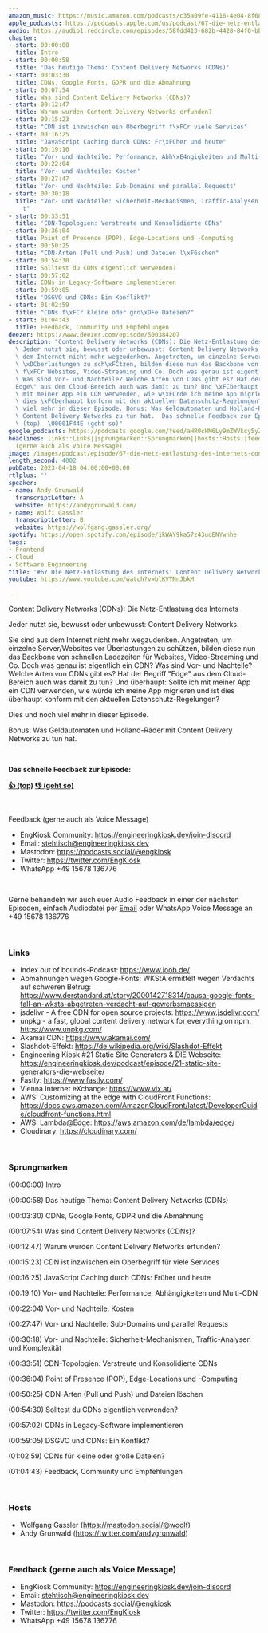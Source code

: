 ```yaml
---
amazon_music: https://music.amazon.com/podcasts/c35a09fe-4116-4e04-8f68-77d61b112e46/episodes/c3fc73f3-18f1-4785-9fb1-bca382c52eec/engineering-kiosk-67-die-netz-entlastung-des-internets-content-delivery-networks-cdns
apple_podcasts: https://podcasts.apple.com/us/podcast/67-die-netz-entlastung-des-internets-content-delivery/id1603082924?i=1000609421313&uo=4
audio: https://audio1.redcircle.com/episodes/58fdd413-682b-4428-84f0-bb691e5daacb/stream.mp3
chapter:
- start: 00:00:00
  title: Intro
- start: 00:00:58
  title: 'Das heutige Thema: Content Delivery Networks (CDNs)'
- start: 00:03:30
  title: CDNs, Google Fonts, GDPR und die Abmahnung
- start: 00:07:54
  title: Was sind Content Delivery Networks (CDNs)?
- start: 00:12:47
  title: Warum wurden Content Delivery Networks erfunden?
- start: 00:15:23
  title: "CDN ist inzwischen ein Oberbegriff f\xFCr viele Services"
- start: 00:16:25
  title: "JavaScript Caching durch CDNs: Fr\xFCher und heute"
- start: 00:19:10
  title: "Vor- und Nachteile: Performance, Abh\xE4ngigkeiten und Multi-CDN"
- start: 00:22:04
  title: 'Vor- und Nachteile: Kosten'
- start: 00:27:47
  title: 'Vor- und Nachteile: Sub-Domains und parallel Requests'
- start: 00:30:18
  title: "Vor- und Nachteile: Sicherheit-Mechanismen, Traffic-Analysen und Komplexit\xE4\
    t"
- start: 00:33:51
  title: 'CDN-Topologien: Verstreute und Konsolidierte CDNs'
- start: 00:36:04
  title: Point of Presence (POP), Edge-Locations und -Computing
- start: 00:50:25
  title: "CDN-Arten (Pull und Push) und Dateien l\xF6schen"
- start: 00:54:30
  title: Solltest du CDNs eigentlich verwenden?
- start: 00:57:02
  title: CDNs in Legacy-Software implementieren
- start: 00:59:05
  title: 'DSGVO und CDNs: Ein Konflikt?'
- start: 01:02:59
  title: "CDNs f\xFCr kleine oder gro\xDFe Dateien?"
- start: 01:04:43
  title: Feedback, Community und Empfehlungen
deezer: https://www.deezer.com/episode/500384207
description: "Content Delivery Networks (CDNs): Die Netz-Entlastung des Internets\
  \ Jeder nutzt sie, bewusst oder unbewusst: Content Delivery Networks. Sie sind aus\
  \ dem Internet nicht mehr wegzudenken. Angetreten, um einzelne Server/Websites vor\
  \ \xDCberlastungen zu sch\xFCtzen, bilden diese nun das Backbone von schnellen Ladezeiten\
  \ f\xFCr Websites, Video-Streaming und Co. Doch was genau ist eigentlich ein CDN?\
  \ Was sind Vor- und Nachteile? Welche Arten von CDNs gibt es? Hat der Begriff \"\
  Edge\" aus dem Cloud-Bereich auch was damit zu tun? Und \xFCberhaupt: Sollte ich\
  \ mit meiner App ein CDN verwenden, wie w\xFCrde ich meine App migrieren und ist\
  \ dies \xFCberhaupt konform mit den aktuellen Datenschutz-Regelungen? Dies und noch\
  \ viel mehr in dieser Episode. Bonus: Was Geldautomaten und Holland-R\xE4der mit\
  \ Content Delivery Networks zu tun hat.  Das schnelle Feedback zur Episode: \U0001F44D\
  \ (top)  \U0001F44E (geht so)"
google_podcasts: https://podcasts.google.com/feed/aHR0cHM6Ly9mZWVkcy5yZWRjaXJjbGUuY29tLzBlY2ZkZmQ3LWZkYTEtNGMzZC05NTE1LTQ3NjcyN2Y5ZGY1ZQ/episode/NTA0N2NlYjQtMGZhOS00YmJmLWIyMGQtOWIzNzY3MTgwYzdh?sa=X&ved=2ahUKEwiDoJC0x7L-AhX01ckDHQcABYEQkfYCegQIARAF
headlines: links::Links||sprungmarken::Sprungmarken||hosts::Hosts||feedback-gerne-auch-als-voice-message::Feedback
  (gerne auch als Voice Message)
image: /images/podcast/episode/67-die-netz-entlastung-des-internets-content-delivery-networks-cdns.jpg
length_second: 4002
pubDate: 2023-04-18 04:00:00+00:00
rtlplus: ''
speaker:
- name: Andy Grunwald
  transcriptLetter: A
  website: https://andygrunwald.com/
- name: Wolfi Gassler
  transcriptLetter: B
  website: https://wolfgang.gassler.org/
spotify: https://open.spotify.com/episode/1kWAY9ka57z43uqENYwnhe
tags:
- Frontend
- Cloud
- Software Engineering
title: '#67 Die Netz-Entlastung des Internets: Content Delivery Networks (CDNs)'
youtube: https://www.youtube.com/watch?v=blKVTNnJbkM

---
```

<p>Content Delivery Networks (CDNs): Die Netz-Entlastung des Internets</p><p>Jeder nutzt sie, bewusst oder unbewusst: Content Delivery Networks.</p><p>Sie sind aus dem Internet nicht mehr wegzudenken. Angetreten, um einzelne Server/Websites vor Überlastungen zu schützen, bilden diese nun das Backbone von schnellen Ladezeiten für Websites, Video-Streaming und Co. Doch was genau ist eigentlich ein CDN? Was sind Vor- und Nachteile? Welche Arten von CDNs gibt es? Hat der Begriff &#34;Edge&#34; aus dem Cloud-Bereich auch was damit zu tun? Und überhaupt: Sollte ich mit meiner App ein CDN verwenden, wie würde ich meine App migrieren und ist dies überhaupt konform mit den aktuellen Datenschutz-Regelungen?</p><p>Dies und noch viel mehr in dieser Episode.</p><p>Bonus: Was Geldautomaten und Holland-Räder mit Content Delivery Networks zu tun hat.</p><p><br></p><p><strong>Das schnelle Feedback zur Episode:</strong></p><p><a href="https://api.openpodcast.dev/feedback/67/upvote" rel="nofollow"><strong>👍 (top)</strong></a><strong>  </strong><a href="https://api.openpodcast.dev/feedback/67/downvote" rel="nofollow"><strong>👎 (geht so)</strong></a></p><p><br></p><p>Feedback (gerne auch als Voice Message)</p><ul><li>EngKiosk Community: <a href="https://engineeringkiosk.dev/join-discord">https://engineeringkiosk.dev/join-discord</a> </li><li>Email: <a href="mailto:stehtisch@engineeringkiosk.dev" rel="nofollow">stehtisch@engineeringkiosk.dev</a></li><li>Mastodon: <a href="https://podcasts.social/@engkiosk" rel="nofollow">https://podcasts.social/@engkiosk</a></li><li>Twitter: <a href="https://twitter.com/EngKiosk" rel="nofollow">https://twitter.com/EngKiosk</a></li><li>WhatsApp +49 15678 136776</li></ul><p><br></p><p>Gerne behandeln wir auch euer Audio Feedback in einer der nächsten Episoden, einfach Audiodatei per <a href="https://engineeringkiosk.dev/kontakt/">Email</a> oder WhatsApp Voice Message an +49 15678 136776</p><p><br></p><h3 id="links">Links</h3><ul><li>Index out of bounds-Podcast: <a href="https://www.ioob.de/" rel="nofollow">https://www.ioob.de/</a></li><li>Abmahnungen wegen Google-Fonts: WKStA ermittelt wegen Verdachts auf schweren Betrug: <a href="https://www.derstandard.at/story/2000142718314/causa-google-fonts-fall-an-wksta-abgetreten-verdacht-auf-gewerbsmaessigen" rel="nofollow">https://www.derstandard.at/story/2000142718314/causa-google-fonts-fall-an-wksta-abgetreten-verdacht-auf-gewerbsmaessigen</a></li><li>jsdelivr - A free CDN for open source projects: <a href="https://www.jsdelivr.com/" rel="nofollow">https://www.jsdelivr.com/</a></li><li>unpkg - a fast, global content delivery network for everything on npm: <a href="https://www.unpkg.com/" rel="nofollow">https://www.unpkg.com/</a></li><li>Akamai CDN: <a href="https://www.akamai.com/" rel="nofollow">https://www.akamai.com/</a></li><li>Slashdot-Effekt: <a href="https://de.wikipedia.org/wiki/Slashdot-Effekt" rel="nofollow">https://de.wikipedia.org/wiki/Slashdot-Effekt</a></li><li>Engineering Kiosk #21 Static Site Generators &amp; DIE Webseite: <a href="https://engineeringkiosk.dev/podcast/episode/21-static-site-generators-die-webseite/">https://engineeringkiosk.dev/podcast/episode/21-static-site-generators-die-webseite/</a></li><li>Fastly: <a href="https://www.fastly.com/" rel="nofollow">https://www.fastly.com/</a></li><li>Vienna Internet eXchange: <a href="https://www.vix.at/" rel="nofollow">https://www.vix.at/</a></li><li>AWS: Customizing at the edge with CloudFront Functions: <a href="https://docs.aws.amazon.com/AmazonCloudFront/latest/DeveloperGuide/cloudfront-functions.html" rel="nofollow">https://docs.aws.amazon.com/AmazonCloudFront/latest/DeveloperGuide/cloudfront-functions.html</a></li><li>AWS: Lambda@Edge: <a href="https://aws.amazon.com/de/lambda/edge/" rel="nofollow">https://aws.amazon.com/de/lambda/edge/</a></li><li>Cloudinary: <a href="https://cloudinary.com/" rel="nofollow">https://cloudinary.com/</a></li></ul><p><br></p><h3 id="sprungmarken">Sprungmarken</h3><p>(00:00:00) Intro</p><p>(00:00:58) Das heutige Thema: Content Delivery Networks (CDNs)</p><p>(00:03:30) CDNs, Google Fonts, GDPR und die Abmahnung</p><p>(00:07:54) Was sind Content Delivery Networks (CDNs)?</p><p>(00:12:47) Warum wurden Content Delivery Networks erfunden?</p><p>(00:15:23) CDN ist inzwischen ein Oberbegriff für viele Services</p><p>(00:16:25) JavaScript Caching durch CDNs: Früher und heute</p><p>(00:19:10) Vor- und Nachteile: Performance, Abhängigkeiten und Multi-CDN</p><p>(00:22:04) Vor- und Nachteile: Kosten</p><p>(00:27:47) Vor- und Nachteile: Sub-Domains und parallel Requests</p><p>(00:30:18) Vor- und Nachteile: Sicherheit-Mechanismen, Traffic-Analysen und Komplexität</p><p>(00:33:51) CDN-Topologien: Verstreute und Konsolidierte CDNs</p><p>(00:36:04) Point of Presence (POP), Edge-Locations und -Computing</p><p>(00:50:25) CDN-Arten (Pull und Push) und Dateien löschen</p><p>(00:54:30) Solltest du CDNs eigentlich verwenden?</p><p>(00:57:02) CDNs in Legacy-Software implementieren</p><p>(00:59:05) DSGVO und CDNs: Ein Konflikt?</p><p>(01:02:59) CDNs für kleine oder große Dateien?</p><p>(01:04:43) Feedback, Community und Empfehlungen</p><p><br></p><h3 id="hosts">Hosts</h3><ul><li>Wolfgang Gassler (<a href="https://mastodon.social/@woolf" rel="nofollow">https://mastodon.social/@woolf</a>)</li><li>Andy Grunwald (<a href="https://twitter.com/andygrunwald" rel="nofollow">https://twitter.com/andygrunwald</a>)</li></ul><p><br></p><h3 id="feedback-gerne-auch-als-voice-message">Feedback (gerne auch als Voice Message)</h3><ul><li>EngKiosk Community: <a href="https://engineeringkiosk.dev/join-discord">https://engineeringkiosk.dev/join-discord</a> </li><li>Email: <a href="mailto:stehtisch@engineeringkiosk.dev" rel="nofollow">stehtisch@engineeringkiosk.dev</a></li><li>Mastodon: <a href="https://podcasts.social/@engkiosk" rel="nofollow">https://podcasts.social/@engkiosk</a></li><li>Twitter: <a href="https://twitter.com/EngKiosk" rel="nofollow">https://twitter.com/EngKiosk</a></li><li>WhatsApp +49 15678 136776</li></ul>